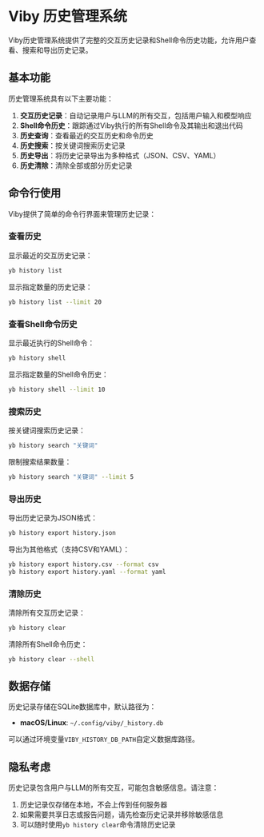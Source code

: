# Viby 历史管理系统

Viby历史管理系统提供了完整的交互历史记录和Shell命令历史功能，允许用户查看、搜索和导出历史记录。

## 基本功能

历史管理系统具有以下主要功能：

1. **交互历史记录**：自动记录用户与LLM的所有交互，包括用户输入和模型响应
2. **Shell命令历史**：跟踪通过Viby执行的所有Shell命令及其输出和退出代码
3. **历史查询**：查看最近的交互历史和命令历史
4. **历史搜索**：按关键词搜索历史记录
5. **历史导出**：将历史记录导出为多种格式（JSON、CSV、YAML）
6. **历史清除**：清除全部或部分历史记录

## 命令行使用

Viby提供了简单的命令行界面来管理历史记录：

### 查看历史

显示最近的交互历史记录：

```bash
yb history list
```

显示指定数量的历史记录：

```bash
yb history list --limit 20
```

### 查看Shell命令历史

显示最近执行的Shell命令：

```bash
yb history shell
```

显示指定数量的Shell命令历史：

```bash
yb history shell --limit 10
```

### 搜索历史

按关键词搜索历史记录：

```bash
yb history search "关键词"
```

限制搜索结果数量：

```bash
yb history search "关键词" --limit 5
```

### 导出历史

导出历史记录为JSON格式：

```bash
yb history export history.json
```

导出为其他格式（支持CSV和YAML）：

```bash
yb history export history.csv --format csv
yb history export history.yaml --format yaml
```

### 清除历史

清除所有交互历史记录：

```bash
yb history clear
```

清除所有Shell命令历史：

```bash
yb history clear --shell
```

## 数据存储

历史记录存储在SQLite数据库中，默认路径为：

- **macOS/Linux**: `~/.config/viby/_history.db`

可以通过环境变量`VIBY_HISTORY_DB_PATH`自定义数据库路径。

## 隐私考虑

历史记录包含用户与LLM的所有交互，可能包含敏感信息。请注意：

1. 历史记录仅存储在本地，不会上传到任何服务器
2. 如果需要共享日志或报告问题，请先检查历史记录并移除敏感信息
3. 可以随时使用`yb history clear`命令清除历史记录